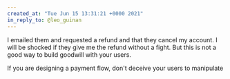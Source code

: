 ```yaml
---
created_at: "Tue Jun 15 13:31:21 +0000 2021"
in_reply_to: @leo_guinan
---
```


I emailed them and requested a refund and that they cancel my account. I will be shocked if they give me the refund without a fight. But this is not a good way to build goodwill with your users.

If you are designing a payment flow, don't deceive your users to manipulate